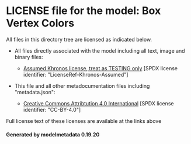 # LICENSE file for the model: Box Vertex Colors

All files in this directory tree are licensed as indicated below.

* All files directly associated with the model including all text, image and binary files:

  * [Assumed Khronos license, treat as TESTING only]("") [SPDX license identifier: "LicenseRef-Khronos-Assumed"]

* This file and all other metadocumentation files including "metadata.json":

  * [Creative Commons Attribtution 4.0 International]("https://creativecommons.org/licenses/by/4.0/legalcode") [SPDX license identifier: "CC-BY-4.0"]

Full license text of these licenses are available at the links above

#### Generated by modelmetadata 0.19.20